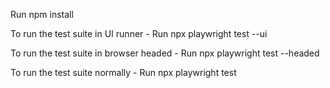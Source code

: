 Run npm install

To run the test suite in UI runner - Run npx playwright test --ui

To run the test suite in browser headed - Run npx playwright test --headed

To run the test suite normally - Run npx playwright test

